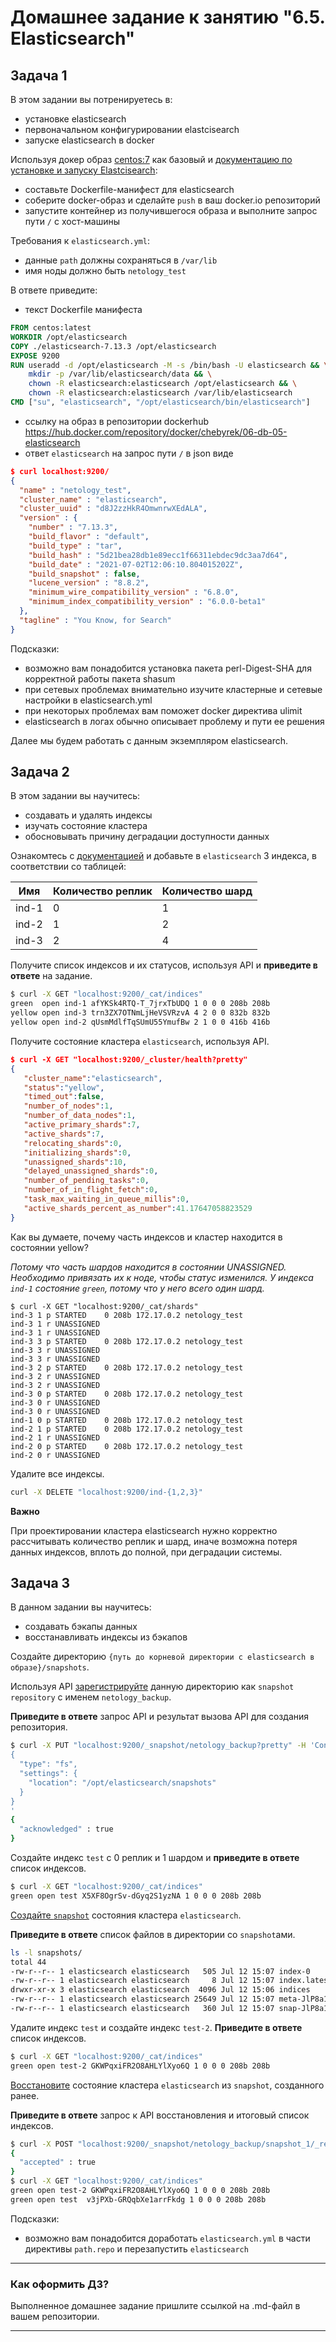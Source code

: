 # Домашнее задание к занятию "6.5. Elasticsearch"

## Задача 1

В этом задании вы потренируетесь в:
- установке elasticsearch
- первоначальном конфигурировании elastcisearch
- запуске elasticsearch в docker

Используя докер образ [centos:7](https://hub.docker.com/_/centos) как базовый и 
[документацию по установке и запуску Elastcisearch](https://www.elastic.co/guide/en/elasticsearch/reference/current/targz.html):

- составьте Dockerfile-манифест для elasticsearch
- соберите docker-образ и сделайте `push` в ваш docker.io репозиторий
- запустите контейнер из получившегося образа и выполните запрос пути `/` c хост-машины

Требования к `elasticsearch.yml`:
- данные `path` должны сохраняться в `/var/lib`
- имя ноды должно быть `netology_test`

В ответе приведите:
- текст Dockerfile манифеста
```dockerfile
FROM centos:latest
WORKDIR /opt/elasticsearch
COPY ./elasticsearch-7.13.3 /opt/elasticsearch  
EXPOSE 9200
RUN useradd -d /opt/elasticsearch -M -s /bin/bash -U elasticsearch && \
    mkdir -p /var/lib/elasticsearch/data && \
    chown -R elasticsearch:elasticsearch /opt/elasticsearch && \
    chown -R elasticsearch:elasticsearch /var/lib/elasticsearch
CMD ["su", "elasticsearch", "/opt/elasticsearch/bin/elasticsearch"]
```
- ссылку на образ в репозитории dockerhub  
https://hub.docker.com/repository/docker/chebyrek/06-db-05-elasticsearch
- ответ `elasticsearch` на запрос пути `/` в json виде
```json
$ curl localhost:9200/
{
  "name" : "netology_test",
  "cluster_name" : "elasticsearch",
  "cluster_uuid" : "d8J2zzHkR4OmwnrwXEdALA",
  "version" : {
    "number" : "7.13.3",
    "build_flavor" : "default",
    "build_type" : "tar",
    "build_hash" : "5d21bea28db1e89ecc1f66311ebdec9dc3aa7d64",
    "build_date" : "2021-07-02T12:06:10.804015202Z",
    "build_snapshot" : false,
    "lucene_version" : "8.8.2",
    "minimum_wire_compatibility_version" : "6.8.0",
    "minimum_index_compatibility_version" : "6.0.0-beta1"
  },
  "tagline" : "You Know, for Search"
}
```
Подсказки:
- возможно вам понадобится установка пакета perl-Digest-SHA для корректной работы пакета shasum
- при сетевых проблемах внимательно изучите кластерные и сетевые настройки в elasticsearch.yml
- при некоторых проблемах вам поможет docker директива ulimit
- elasticsearch в логах обычно описывает проблему и пути ее решения

Далее мы будем работать с данным экземпляром elasticsearch.

## Задача 2

В этом задании вы научитесь:
- создавать и удалять индексы
- изучать состояние кластера
- обосновывать причину деградации доступности данных

Ознакомтесь с [документацией](https://www.elastic.co/guide/en/elasticsearch/reference/current/indices-create-index.html) 
и добавьте в `elasticsearch` 3 индекса, в соответствии со таблицей:

| Имя | Количество реплик | Количество шард |
|-----|-------------------|-----------------|
| ind-1| 0 | 1 |
| ind-2 | 1 | 2 |
| ind-3 | 2 | 4 |

Получите список индексов и их статусов, используя API и **приведите в ответе** на задание.
```sh
$ curl -X GET "localhost:9200/_cat/indices"
green  open ind-1 afYKSk4RTQ-T_7jrxTbUDQ 1 0 0 0 208b 208b
yellow open ind-3 trn3ZX7OTNmLjHeVSVRzvA 4 2 0 0 832b 832b
yellow open ind-2 qUsmMdlfTqSUmU55YmufBw 2 1 0 0 416b 416b
```
Получите состояние кластера `elasticsearch`, используя API.
```json
$ curl -X GET "localhost:9200/_cluster/health?pretty"
{
   "cluster_name":"elasticsearch",
   "status":"yellow",
   "timed_out":false,
   "number_of_nodes":1,
   "number_of_data_nodes":1,
   "active_primary_shards":7,
   "active_shards":7,
   "relocating_shards":0,
   "initializing_shards":0,
   "unassigned_shards":10,
   "delayed_unassigned_shards":0,
   "number_of_pending_tasks":0,
   "number_of_in_flight_fetch":0,
   "task_max_waiting_in_queue_millis":0,
   "active_shards_percent_as_number":41.17647058823529
}
```
Как вы думаете, почему часть индексов и кластер находится в состоянии yellow?  

*Потому что часть шардов находится в состоянии UNASSIGNED. Необходимо привязать их к ноде, чтобы статус изменился. У индекса `ind-1` состояние `green`, потому что у него всего один шард.*
```
$ curl -X GET "localhost:9200/_cat/shards"
ind-3 1 p STARTED    0 208b 172.17.0.2 netology_test
ind-3 1 r UNASSIGNED                   
ind-3 1 r UNASSIGNED                   
ind-3 3 p STARTED    0 208b 172.17.0.2 netology_test
ind-3 3 r UNASSIGNED                   
ind-3 3 r UNASSIGNED                   
ind-3 2 p STARTED    0 208b 172.17.0.2 netology_test
ind-3 2 r UNASSIGNED                   
ind-3 2 r UNASSIGNED                   
ind-3 0 p STARTED    0 208b 172.17.0.2 netology_test
ind-3 0 r UNASSIGNED                   
ind-3 0 r UNASSIGNED                   
ind-1 0 p STARTED    0 208b 172.17.0.2 netology_test
ind-2 1 p STARTED    0 208b 172.17.0.2 netology_test
ind-2 1 r UNASSIGNED                   
ind-2 0 p STARTED    0 208b 172.17.0.2 netology_test
ind-2 0 r UNASSIGNED              
```
Удалите все индексы.
```sh
curl -X DELETE "localhost:9200/ind-{1,2,3}"
```
**Важно**

При проектировании кластера elasticsearch нужно корректно рассчитывать количество реплик и шард,
иначе возможна потеря данных индексов, вплоть до полной, при деградации системы.

## Задача 3

В данном задании вы научитесь:
- создавать бэкапы данных
- восстанавливать индексы из бэкапов

Создайте директорию `{путь до корневой директории с elasticsearch в образе}/snapshots`.

Используя API [зарегистрируйте](https://www.elastic.co/guide/en/elasticsearch/reference/current/snapshots-register-repository.html#snapshots-register-repository) 
данную директорию как `snapshot repository` c именем `netology_backup`.

**Приведите в ответе** запрос API и результат вызова API для создания репозитория.
```sh
$ curl -X PUT "localhost:9200/_snapshot/netology_backup?pretty" -H 'Content-Type: application/json' -d'
{
  "type": "fs",
  "settings": {
    "location": "/opt/elasticsearch/snapshots"
  }
}
'
{
  "acknowledged" : true
}
```
Создайте индекс `test` с 0 реплик и 1 шардом и **приведите в ответе** список индексов.
```sh
$ curl -X GET "localhost:9200/_cat/indices"
green open test X5XF8OgrSv-dGyq2S1yzNA 1 0 0 0 208b 208b
```
[Создайте `snapshot`](https://www.elastic.co/guide/en/elasticsearch/reference/current/snapshots-take-snapshot.html) 
состояния кластера `elasticsearch`.

**Приведите в ответе** список файлов в директории со `snapshot`ами.
```sh
ls -l snapshots/
total 44
-rw-r--r-- 1 elasticsearch elasticsearch   505 Jul 12 15:07 index-0
-rw-r--r-- 1 elasticsearch elasticsearch     8 Jul 12 15:07 index.latest
drwxr-xr-x 3 elasticsearch elasticsearch  4096 Jul 12 15:06 indices
-rw-r--r-- 1 elasticsearch elasticsearch 25649 Jul 12 15:07 meta-JlP8a1irSnGWdAY3lmAvzQ.dat
-rw-r--r-- 1 elasticsearch elasticsearch   360 Jul 12 15:07 snap-JlP8a1irSnGWdAY3lmAvzQ.dat
```
Удалите индекс `test` и создайте индекс `test-2`. **Приведите в ответе** список индексов.
```sh
$ curl -X GET "localhost:9200/_cat/indices"
green open test-2 GKWPqxiFR2O8AHLYlXyo6Q 1 0 0 0 208b 208b
```
[Восстановите](https://www.elastic.co/guide/en/elasticsearch/reference/current/snapshots-restore-snapshot.html) состояние
кластера `elasticsearch` из `snapshot`, созданного ранее. 

**Приведите в ответе** запрос к API восстановления и итоговый список индексов.
```sh
$ curl -X POST "localhost:9200/_snapshot/netology_backup/snapshot_1/_restore?pretty"
{
  "accepted" : true
}
$ curl -X GET "localhost:9200/_cat/indices"
green open test-2 GKWPqxiFR2O8AHLYlXyo6Q 1 0 0 0 208b 208b
green open test  v3jPXb-GRQqbXe1arrFkdg 1 0 0 0 208b 208b
```
Подсказки:
- возможно вам понадобится доработать `elasticsearch.yml` в части директивы `path.repo` и перезапустить `elasticsearch`

---

### Как оформить ДЗ?

Выполненное домашнее задание пришлите ссылкой на .md-файл в вашем репозитории.

---
